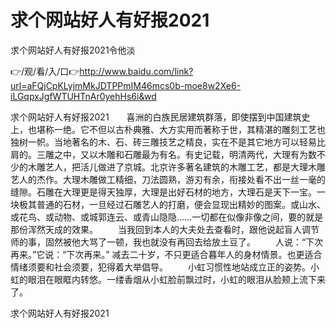 # 求个网站好人有好报2021
求个网站好人有好报2021令他淡

👉/观/看/入/口👉http://www.baidu.com/link?url=aFQjCpKLyjmMkJDTPPmIM46mcs0b-moe8w2Xe6-iLGqpxJgfWTUHTnAr0yehHs6i&wd

求个网站好人有好报2021　　喜洲的白族民居建筑群落，即使摆到中国建筑史上，也堪称一绝。它不但以古朴典雅、大方实用而著称于世，其精湛的雕刻工艺也独树一帜。当地著名的木、石、砖三雕技艺之精良，实在不是其它地方可以轻易比肩的。三雕之中，又以木雕和石雕最为有名。有史记载，明清两代，大理有为数不少的木雕艺人，把活儿做进了京城。北京许多著名建筑的木雕工艺，都是大理木雕艺人的杰作。大理木雕做工精细，刀法圆熟，游刃有余，衔接处看不出一丝一毫的缝隙。石雕在大理更是得天独厚，大理是出好石材的地方，大理石是天下一宝。一块极其普通的石材，一旦经过石雕艺人的打磨，便会显现出精妙的图案。或山水、或花鸟、或动物、或城郭连云、或青山隐隐……一切都在似像非像之间，要的就是那份浑然天成的效果。
　　当我回到本人的大夫处去查看时，跟他说起盲人调节师的事，固然被他大骂了一顿，我也就没有再回去给放土豆了。
　　人说：“下次再来。”它说：“下次再来。”
减去二十岁，不只更适合暮年人的身材情景。也更适合情绪须要和社会须要，犯得着大举倡导。
　　小虹习惯性地站成立正的姿势。小虹的眼泪在眼眶内转悠。一缕香烟从小虹脸前飘过时，小虹的眼泪从脸颊上流下来了。

求个网站好人有好报2021
